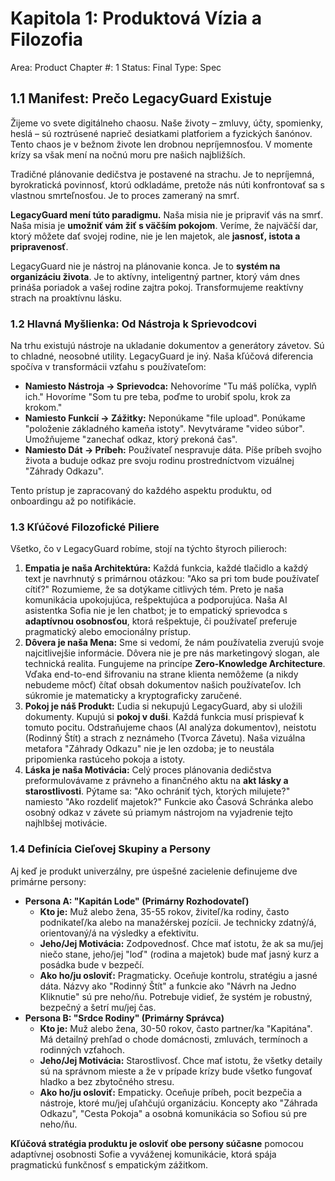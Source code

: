 # Kapitola 1: Produktová Vízia a Filozofia

Area: Product
Chapter #: 1
Status: Final
Type: Spec

## 1.1 Manifest: Prečo LegacyGuard Existuje

Žijeme vo svete digitálneho chaosu. Naše životy – zmluvy, účty, spomienky, heslá – sú roztrúsené naprieč desiatkami platforiem a fyzických šanónov. Tento chaos je v bežnom živote len drobnou nepríjemnosťou. V momente krízy sa však mení na nočnú moru pre našich najbližších.

Tradičné plánovanie dedičstva je postavené na strachu. Je to nepríjemná, byrokratická povinnosť, ktorú odkladáme, pretože nás núti konfrontovať sa s vlastnou smrteľnosťou. Je to proces zameraný na smrť.

**LegacyGuard mení túto paradigmu.** Naša misia nie je pripraviť vás na smrť. Naša misia je **umožniť vám žiť s väčším pokojom**. Veríme, že najväčší dar, ktorý môžete dať svojej rodine, nie je len majetok, ale **jasnosť, istota a pripravenosť**.

LegacyGuard nie je nástroj na plánovanie konca. Je to **systém na organizáciu života**. Je to aktívny, inteligentný partner, ktorý vám dnes prináša poriadok a vašej rodine zajtra pokoj. Transformujeme reaktívny strach na proaktívnu lásku.

### 1.2 Hlavná Myšlienka: Od Nástroja k Sprievodcovi

Na trhu existujú nástroje na ukladanie dokumentov a generátory závetov. Sú to chladné, neosobné utility. LegacyGuard je iný. Naša kľúčová diferencia spočíva v transformácii vzťahu s používateľom:

- **Namiesto Nástroja → Sprievodca:** Nehovoríme "Tu máš políčka, vyplň ich." Hovoríme "Som tu pre teba, poďme to urobiť spolu, krok za krokom."
- **Namiesto Funkcií → Zážitky:** Neponúkame "file upload". Ponúkame "položenie základného kameňa istoty". Nevytvárame "video súbor". Umožňujeme "zanechať odkaz, ktorý prekoná čas".
- **Namiesto Dát → Príbeh:** Používateľ nespravuje dáta. Píše príbeh svojho života a buduje odkaz pre svoju rodinu prostredníctvom vizuálnej "Záhrady Odkazu".

Tento prístup je zapracovaný do každého aspektu produktu, od onboardingu až po notifikácie.

### 1.3 Kľúčové Filozofické Piliere

Všetko, čo v LegacyGuard robíme, stojí na týchto štyroch pilieroch:

1. **Empatia je naša Architektúra:** Každá funkcia, každé tlačidlo a každý text je navrhnutý s primárnou otázkou: "Ako sa pri tom bude používateľ cítiť?" Rozumieme, že sa dotýkame citlivých tém. Preto je naša komunikácia upokojujúca, rešpektujúca a podporujúca. Naša AI asistentka Sofia nie je len chatbot; je to empatický sprievodca s **adaptívnou osobnosťou**, ktorá rešpektuje, či používateľ preferuje pragmatický alebo emocionálny prístup.
2. **Dôvera je naša Mena:** Sme si vedomí, že nám používatelia zverujú svoje najcitlivejšie informácie. Dôvera nie je pre nás marketingový slogan, ale technická realita. Fungujeme na princípe **Zero-Knowledge Architecture**. Vďaka end-to-end šifrovaniu na strane klienta nemôžeme (a nikdy nebudeme môcť) čítať obsah dokumentov našich používateľov. Ich súkromie je matematicky a kryptograficky zaručené.
3. **Pokoj je náš Produkt:** Ľudia si nekupujú LegacyGuard, aby si uložili dokumenty. Kupujú si **pokoj v duši**. Každá funkcia musí prispievať k tomuto pocitu. Odstraňujeme chaos (AI analýza dokumentov), neistotu (Rodinný Štít) a strach z neznámeho (Tvorca Závetu). Naša vizuálna metafora "Záhrady Odkazu" nie je len ozdoba; je to neustála pripomienka rastúceho pokoja a istoty.
4. **Láska je naša Motivácia:** Celý proces plánovania dedičstva preformulovávame z právneho a finančného aktu na **akt lásky a starostlivosti**. Pýtame sa: "Ako ochrániť tých, ktorých milujete?" namiesto "Ako rozdeliť majetok?" Funkcie ako Časová Schránka alebo osobný odkaz v závete sú priamym nástrojom na vyjadrenie tejto najhlbšej motivácie.

### 1.4 Definícia Cieľovej Skupiny a Persony

Aj keď je produkt univerzálny, pre úspešné zacielenie definujeme dve primárne persony:

- **Persona A: "Kapitán Lode" (Primárny Rozhodovateľ)**
  - **Kto je:** Muž alebo žena, 35-55 rokov, živiteľ/ka rodiny, často podnikateľ/ka alebo na manažérskej pozícii. Je technicky zdatný/á, orientovaný/á na výsledky a efektivitu.
  - **Jeho/Jej Motivácia:** Zodpovednosť. Chce mať istotu, že ak sa mu/jej niečo stane, jeho/jej "loď" (rodina a majetok) bude mať jasný kurz a posádka bude v bezpečí.
  - **Ako ho/ju osloviť:** Pragmaticky. Oceňuje kontrolu, stratégiu a jasné dáta. Názvy ako "Rodinný Štít" a funkcie ako "Návrh na Jedno Kliknutie" sú pre neho/ňu. Potrebuje vidieť, že systém je robustný, bezpečný a šetrí mu/jej čas.
- **Persona B: "Srdce Rodiny" (Primárny Správca)**
  - **Kto je:** Muž alebo žena, 30-50 rokov, často partner/ka "Kapitána". Má detailný prehľad o chode domácnosti, zmluvách, termínoch a rodinných vzťahoch.
  - **Jeho/Jej Motivácia:** Starostlivosť. Chce mať istotu, že všetky detaily sú na správnom mieste a že v prípade krízy bude všetko fungovať hladko a bez zbytočného stresu.
  - **Ako ho/ju osloviť:** Empaticky. Oceňuje príbeh, pocit bezpečia a nástroje, ktoré mu/jej uľahčujú organizáciu. Koncepty ako "Záhrada Odkazu", "Cesta Pokoja" a osobná komunikácia so Sofiou sú pre neho/ňu.

**Kľúčová stratégia produktu je osloviť obe persony súčasne** pomocou adaptívnej osobnosti Sofie a vyváženej komunikácie, ktorá spája pragmatickú funkčnosť s empatickým zážitkom.
